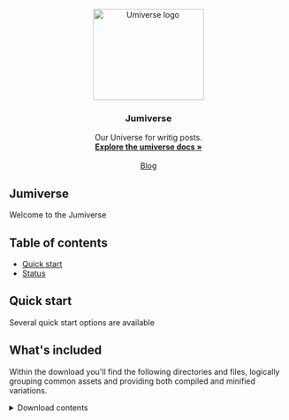 <p align="center">
  <a href="https://getbootstrap.com/">
    <img src="https://umiverse.com/docs/5.2/assets/brand/bootstrap-logo-shadow.png" alt="Umiverse logo" width="200" height="165">
  </a>
</p>

<h3 align="center">Jumiverse</h3>

<p align="center">
  Our Universe for writig posts.
  <br>
  <a href="https://getbootstrap.com/docs/5.2/"><strong>Explore the umiverse docs »</strong></a>
  <br>
  <br>
  <a href="https://blog.umiverse.com/">Blog</a>
</p>


## Jumiverse 
Welcome to the Jumiverse


## Table of contents

- [Quick start](#quick-start)
- [Status](#status)


## Quick start

Several quick start options are available


## What's included

Within the download you'll find the following directories and files, logically grouping common assets and providing both compiled and minified variations.

<details>
  <summary>Download contents</summary>

  ```text

</details>


## Contributing

Please read through our [contributing guidelines](https://github.com/twbs/bootstrap/blob/main/.github/CONTRIBUTING.md). Included are directions for opening issues, coding standards, and notes on development.


## Creators

**Maria Seltmann**

**Jergen Ganzenmueller**

